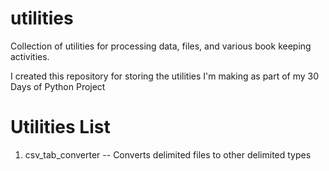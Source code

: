 utilities
=========
Collection of utilities for processing data, files, and various book keeping activities.

I created this repository for storing the utilities I'm making as part of my 30 Days of Python Project

Utilities List
==============

1. csv\_tab\_converter -- Converts delimited files to other delimited types
